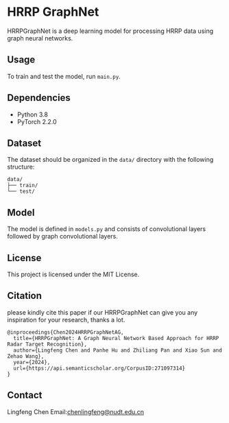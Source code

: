 # HRRP GraphNet

HRRPGraphNet is a deep learning model for processing HRRP data using graph neural networks.

## Usage

To train and test the model, run `main.py`.

## Dependencies
- Python 3.8
- PyTorch 2.2.0

## Dataset

The dataset should be organized in the `data/` directory with the following structure:

```
data/
├── train/
└── test/
```

## Model

The model is defined in `models.py` and consists of convolutional layers followed by graph convolutional layers.

## License

This project is licensed under the MIT License.

## Citation
please kindly cite this paper if our HRRPGraphNet can give you any inspiration for your research, thanks a lot.

```
@inproceedings{Chen2024HRRPGraphNetAG,
  title={HRRPGraphNet: A Graph Neural Network Based Approach for HRRP Radar Target Recognition},
  author={Lingfeng Chen and Panhe Hu and Zhiliang Pan and Xiao Sun and Zehao Wang},
  year={2024},
  url={https://api.semanticscholar.org/CorpusID:271097314}
}
```

## Contact
Lingfeng Chen
Email:chenlingfeng@nudt.edu.cn
